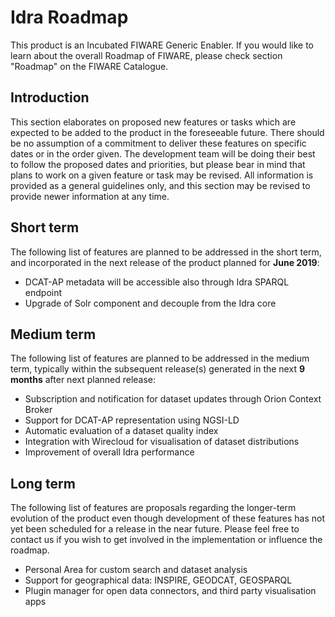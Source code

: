 # Idra Roadmap

This product is an Incubated FIWARE Generic
Enabler. If you would like to learn about the overall Roadmap of FIWARE, please
check section "Roadmap" on the FIWARE Catalogue.

## Introduction

This section elaborates on proposed new features or tasks which are expected to
be added to the product in the foreseeable future. There should be no assumption
of a commitment to deliver these features on specific dates or in the order
given. The development team will be doing their best to follow the proposed
dates and priorities, but please bear in mind that plans to work on a given
feature or task may be revised. All information is provided as a general
guidelines only, and this section may be revised to provide newer information at
any time.

## Short term

The following list of features are planned to be addressed in the short term,
and incorporated in the next release of the product planned for **June 2019**:

- DCAT-AP metadata will be accessible also through Idra SPARQL endpoint
- Upgrade of Solr component and decouple from the Idra core

## Medium term

The following list of features are planned to be addressed in the medium term,
typically within the subsequent release(s) generated in the next **9 months**
after next planned release:
- Subscription and notification for dataset updates through Orion Context Broker
- Support for DCAT-AP representation using NGSI-LD
- Automatic evaluation of a dataset quality index
- Integration with Wirecloud for visualisation of dataset distributions
- Improvement of overall Idra performance 


## Long term

The following list of features are proposals regarding the longer-term evolution
of the product even though development of these features has not yet been
scheduled for a release in the near future. Please feel free to contact us if
you wish to get involved in the implementation or influence the roadmap.

- Personal Area for custom search and dataset analysis 
- Support for geographical data:  INSPIRE, GEODCAT, GEOSPARQL
- Plugin manager for open data connectors, and third party visualisation apps


